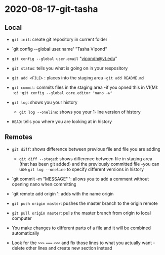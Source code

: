 
# 2020-08-17-git-tasha

## Local

- `git init`: create git repository in current folder
- `git config --global user.name' "Tasha Vipond"
- `git config --global user.email` "vipondn@vt.edu"

- `git status`: tells you what is going on in your respository
- `git add <FILE>` : places <FILE> into the staging area
	-`git add README.md`
- `git commit`: commits files in the staging area
	-if you opned this in VI(M): <ESC> `:q!`
	-`git config --global core.editor "nano -w"`

- `git log`: shows you your history
	- `git log --oneline`: shows you your 1-line version of history
- `HEAD`: tells you where you are looking at in history

## Remotes

- `git diff`: shows difference between previous file and file you are adding
	- `git diff --staged`: shows difference between file in staging area (that has been git added) and the previously committed file
	-you can use `git log --oneline` to specify different versions in history
- `git commit -m "MESSAGE" ': allows you to add a comment without opening nano when committing
- `git remote add origin <URL> ': adds <URL> with the name origin
- `git push origin master`: pushes the master branch to the origin remote
- `git pull origin master`: pulls the master branch from origin to local computer

- You make changes to different parts of a file and it will be combined automatically
- Look for the `>>>` `===` `<<<` and fix those lines to what you actually want
	-delete other lines and create new section instead
